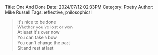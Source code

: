 Title: One And Done
Date: 2024/07/12 02:33PM
Category: Poetry
Author: Mike Russell
Tags: reflective, philosophical

> It's nice to be done<br>
> Whether you've lost or won<br>
> At least it's over now<br>
> You can take a bow<br>
> You can't change the past<br>
> Sit and rest at last